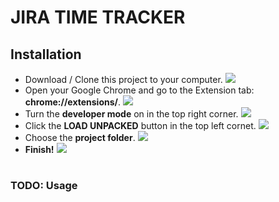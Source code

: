 # JIRA TIME TRACKER

## Installation
 - Download / Clone this project to your computer.
 ![](https://i.imgur.com/rI2KYbi.png)
 - Open your Google Chrome and go to the Extension tab: **chrome://extensions/**.
 ![](https://i.imgur.com/ABCveCw.png)
 - Turn the **developer mode** on in the top right corner.
 ![](https://i.imgur.com/GzqHBeS.png)
 - Click the **LOAD UNPACKED** button in the top left cornet.
 ![](https://i.imgur.com/AMknDnf.png)
 - Choose the **project folder**.
 ![](https://i.imgur.com/Dgkp1Xl.png)
 - **Finish!**
 ![](https://i.imgur.com/h2aQ5r6.png)
 ##
 
#

### TODO: Usage
